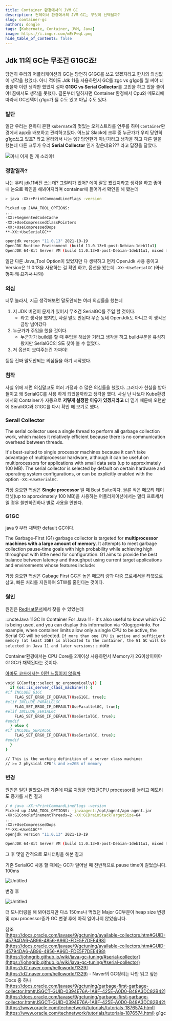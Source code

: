 ```yaml
---
title: Container 환경에서의 JVM GC
description: 컨테이너 환경에서의 JVM GC는 무엇이 선택될까?
slug: container-gc
authors: dongle  
tags: [Kubernate, Container, JVM, Java]
image: https://i.imgur.com/mErPwqL.png
hide_table_of_contents: false
---
```

## Jdk 11의 GC는 무조건 G1GC죠!

당연히 우리의 어플리케이션의 GC는 당연히 G1GC를 쓰고 있겠지라고 한치의 의심없이 생각을 했었다. 아니 적어도 Jdk 11을 사용하면서 GC를 zgc vs g1gc를 뭘 써야 더 좋을까 이런 생각만 했었지 설마 **G1GC vs Serial Collector**를 고민을 하고 있을 줄이야! 꿈에서도 생각을 못했다. 결론부터 말하자면 Container 환경에서 Cpu와 메모리에 따라서 GC선택이 g1gc가 될 수도 있고 아닐 수도 있다.

<!--truncate-->

### 발단

일단 우리는 흔하디 흔한 `Kubernate`의 멋있는 오케스트라를 연주를 하며 `Container`환경에서 app을 배포하고 관리하고있다. 어느날 Slack에 크루 중 누군가가 우리 당연히 g1gc쓰고 있죠? 라고 올라와서 나는 엥? 당연한거 아닌가라고 생각을 하고 다른 일을 했는데 다른 크루가 우리 **Serial Collector** 인거 같은데요??? 라고 답장을 달았다.  

![아니 이게 뭔 개 소리야!](2022-05-02/Untitled.png)  


### 정말일까?

나는 우리 jdk11버전 쓰는데? 그럴리가 있어? 에이 잘못 봤겠지라고 생각을 하고 좋아 내 눈으로 확인을 해봐야지라며 container에  들어가서 확인을 해 봤는데

```bash
> java -XX:+PrintCommandLineFlags -version

Picked up JAVA_TOOL_OPTIONS:
...
-XX:+SegmentedCodeCache 
-XX:+UseCompressedClassPointers 
-XX:+UseCompressedOops 
**-XX:+UseSerialGC** 

openjdk version "11.0.13" 2021-10-19
OpenJDK Runtime Environment (build 11.0.13+8-post-Debian-1deb11u1)
OpenJDK 64-Bit Server VM (build 11.0.13+8-post-Debian-1deb11u1, mixed mode)
```

일단 다른 Java_Tool Option이 있었지만 다 생략하고 먼저 OpenJdk 사용 중이고 Version은 11.0.13을 사용하는 걸 확인 하고, 옵션을 봤는데 `-XX:+UseSerialGC`  (~~아니 형이 왜 요기서 나와~~)  

### 의심

너무 놀라서, 지금 생각해보면 말도안되는 여러 의심들을 했는데 

1. 저 JDK 버전이 문제가 있어서 무조건 SerialGC를 주입 할 것이다.
    - 라고 생각을 했지만, 사실 말도 안된다 무슨 동네 OpenJdk도 아니고 이 생각은 금방 넘어갔다
2. 누군가가 주입을 했을 것이다.
    - 누군가가 build를 할 때 주입을 해놨을 거라고 생각을 하고 build부분을 유심히 봤지만 SerialGC의 S도 찾아 볼 수 없었다.
3. 저 옵션이 보여주는건 가짜야!

등등 진짜 말도안되는 의심들을 하기 시작했다.

### 침착

사실 위에 저런 의심말고도 여러 가정과 수 많은 의심들을 했었다. 그러다가 현실을 받아들이고 왜 SerialGC를 사용 하게 되었을까라고 생각을 했다. 사실 난 나보다 Kube환경에서의 Container가 자동으로 **저렇게 설정한 이유가 있겠지라고** 더 믿기 때문에 오랜만에 SeraliGC와 G1GC를 다시 확인 해 보기로 했다.

### Serail Collector

The serial collector uses a single thread to perform all garbage collection work, which makes it relatively efficient because there is no communication overhead between threads.

It's best-suited to single processor machines because it can't take advantage of multiprocessor hardware, although it can be useful on multiprocessors for applications with small data sets (up to approximately 100 MB). The serial collector is selected by default on certain hardware and operating system configurations, or can be explicitly enabled with the option `-XX:+UseSerialGC`.

가장 중요한 핵심은 **Single processor** 일 때 Best Suite이다. 물론 작은 메모리 데이터셋(up to approximately 100 MB)을 사용하는 어플리케이션에서는 멀티 프로세서일 경우 쓸만하긴하나 별로 사용을 안한다.

### G1GC

java 9 부터 채택한 default GC이다. 

The Garbage-First (G1) garbage collector is targeted for **multiprocessor machines** **with a large amount of memory**. It attempts to meet garbage collection pause-time goals with high probability while achieving high throughput with little need for configuration. G1 aims to provide the best balance between latency and throughput using current target applications and environments whose features include:

가장 중요한 핵심은 Gabage First GC은 높은 메모리 량과 다중 프로세서을 타겟으로 삼고, 빠른 처리를 지원하여 STW를 줄인다는 것이다.

### 원인

원인은 [RedHat문서](https://developers.redhat.com/articles/2022/04/19/java-17-whats-new-openjdks-container-awareness#tuning_defaults_for_containers)에서 찾을 수 있었는데

:::noteJava 11GC In Container
For Java 11+ it's also useful to know which GC is being used, and you can display this information via -Xlog:gc=info. For example, when container limits allow only a single CPU to be active, the Serial GC will be selected. `If more than one CPU is active and sufficient memory (at least 2GB) is allocated to the container, the G1 GC will be selected in Java 11 and later versions:`
:::note

Container환경에서는 CPU Core를 2개이상 사용하면서 Memory가 2G이상이여야 G1GC가 채택된다는 것이다.

[아마도  코드에서는 이런 느낌이지 않을까](https://developers.redhat.com/articles/2022/04/19/best-practices-java-single-core-containers#the_jvm_as_a_dynamic_execution_platform)

```bash
void GCConfig::select_gc_ergonomically() {
  if (os::is_server_class_machine()) {
#if INCLUDE_G1GC
    FLAG_SET_ERGO_IF_DEFAULT(UseG1GC, true);
#elif INCLUDE_PARALLELGC
    FLAG_SET_ERGO_IF_DEFAULT(UseParallelGC, true);
#elif INCLUDE_SERIALGC
    FLAG_SET_ERGO_IF_DEFAULT(UseSerialGC, true);
#endif
  } else {
#if INCLUDE_SERIALGC
    FLAG_SET_ERGO_IF_DEFAULT(UseSerialGC, true);
#endif
  }
}

// This is the working definition of a server class machine:
// >= 2 physical CPU's and >=2GB of memory
```

### 변경

원인은 일단 알았으니까 기존에 따로 지정을 안했던CPU processor를 늘리고 메모리도 증가를 시킨 결과  

```bash
/ # java -XX:+PrintCommandLineFlags -version
Picked up JAVA_TOOL_OPTIONS: -javaagent:/opt/agent/apm-agent.jar
-XX:G1ConcRefinementThreads=2 -XX:GCDrainStackTargetSize=64 
...
-XX:+UseCompressedOops 
**-XX:+UseG1GC** 
openjdk version "11.0.13" 2021-10-19

OpenJDK 64-Bit Server VM (build 11.0.13+8-post-Debian-1deb11u1, mixed mode)
```

그 후 몇일 간격으로 모니터링을 해본 결과 

기존 SerialGC 사용 할 때에는 GC가 일어날 때 전반적으로 pause time이 길었습니다. 100ms 

![Untitled](2022-05-02/Untitled%201.png)  

변경 후  

![Untitled](2022-05-02/Untitled%202.png)  

더 모니터링을 해 봐야겠지만 다소 150ms나 먹었던 Major GC부분이 heap size 변경 및 cpu processor증가 GC 변경 후에 아직 일어나지 않았습니다.

참조  
[https://docs.oracle.com/javase/9/gctuning/available-collectors.htm#GUID-45794DA6-AB96-4856-A96D-FDE5F7DEE498](https://docs.oracle.com/javase/9/gctuning/available-collectors.htm#GUID-45794DA6-AB96-4856-A96D-FDE5F7DEE498)  
[https://johngrib.github.io/wiki/java-gc-tuning/#serial-collector](https://johngrib.github.io/wiki/java-gc-tuning/#serial-collector)  
[https://d2.naver.com/helloworld/1329](https://d2.naver.com/helloworld/1329) - Naver의 GC정리는 나만 읽고 싶은 Docs 중 하나  
[https://docs.oracle.com/javase/9/gctuning/garbage-first-garbage-collector.htm#JSGCT-GUID-0394E76A-1A8F-425E-A0D0-B48A3DC82B42](https://docs.oracle.com/javase/9/gctuning/garbage-first-garbage-collector.htm#JSGCT-GUID-0394E76A-1A8F-425E-A0D0-B48A3DC82B42)  
[https://www.oracle.com/technetwork/tutorials/tutorials-1876574.html](https://www.oracle.com/technetwork/tutorials/tutorials-1876574.html) g1gc  